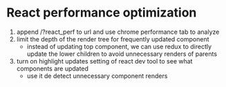 # React performance optimization

1. append /?react_perf to url and use chrome performance tab to analyze
1. limit the depth of the render tree for frequently updated component
   - instead of updating top component, we can use redux to directly update the lower children to avoid unnecessary renders of parents
1. turn on highlight updates setting of react dev tool to see what components are updated
   - use it de detect unnecessary component renders

